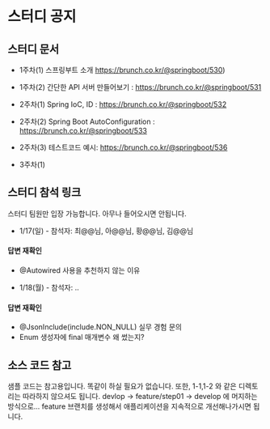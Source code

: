 # 스터디 공지



## 스터디 문서

- 1주차(1) 스프링부트 소개 https://brunch.co.kr/@springboot/530)
- 1주차(2) 간단한 API 서버 만들어보기 : https://brunch.co.kr/@springboot/531

- 2주차(1) Spring IoC, ID : https://brunch.co.kr/@springboot/532
- 2주차(2) Spring Boot AutoConfiguration : https://brunch.co.kr/@springboot/533
- 2주차(3) 테스트코드 예시: https://brunch.co.kr/@springboot/536

- 3주차(1) 

## 스터디 참석 링크  
스터디 팀원만 입장 가능합니다. 아무나 들어오시면 안됩니다.  


- 1/17(일) - 참석자: 최@@님, 아@@님, 황@@님, 김@@님

#### 답변 재확인
  - @Autowired 사용을 추천하지 않는 이유

- 1/18(월) - 참석자: ..
 
#### 답변 재확인
  - @JsonInclude(include.NON_NULL) 실무 경험 문의
  - Enum 생성자에 final 매개변수 왜 썼는지? 


## 소스 코드 참고

샘플 코드는 참고용입니다. 똑같이 하실 필요가 없습니다. 또한, 1-1,1-2 와 같은 디렉토리는 따라하지 않으셔도 됩니다. devlop -> feature/step01 -> develop 에 머지하는 방식으로... feature 브랜치를 생성해서 애플리케이션을 지속적으로 개선해나가시면 됩니다. 
